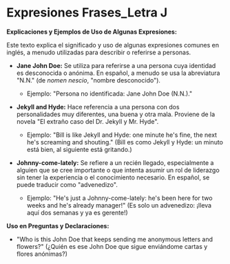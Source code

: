 # Expresiones Frases_Letra J



**Explicaciones y Ejemplos de Uso de Algunas Expresiones:**

Este texto explica el significado y uso de algunas expresiones comunes en inglés, a menudo utilizadas para describir o referirse a personas.

*   **Jane John Doe:** Se utiliza para referirse a una persona cuya identidad es desconocida o anónima. En español, a menudo se usa la abreviatura "N.N." (de *nomen nescio*, "nombre desconocido").

    *   Ejemplo: "Persona no identificada: Jane John Doe (N.N.)."

*   **Jekyll and Hyde:** Hace referencia a una persona con dos personalidades muy diferentes, una buena y otra mala. Proviene de la novela "El extraño caso del Dr. Jekyll y Mr. Hyde".

    *   Ejemplo: "Bill is like Jekyll and Hyde: one minute he's fine, the next he's screaming and shouting." (Bill es como Jekyll y Hyde: un minuto está bien, al siguiente está gritando.)

*   **Johnny-come-lately:** Se refiere a un recién llegado, especialmente a alguien que se cree importante o que intenta asumir un rol de liderazgo sin tener la experiencia o el conocimiento necesario. En español, se puede traducir como "advenedizo".

    *   Ejemplo: "He's just a Johnny-come-lately: he's been here for two weeks and he's already manager!" (Es solo un advenedizo: ¡lleva aquí dos semanas y ya es gerente!)

**Uso en Preguntas y Declaraciones:**

*   "Who is this John Doe that keeps sending me anonymous letters and flowers?" (¿Quién es ese John Doe que sigue enviándome cartas y flores anónimas?)
